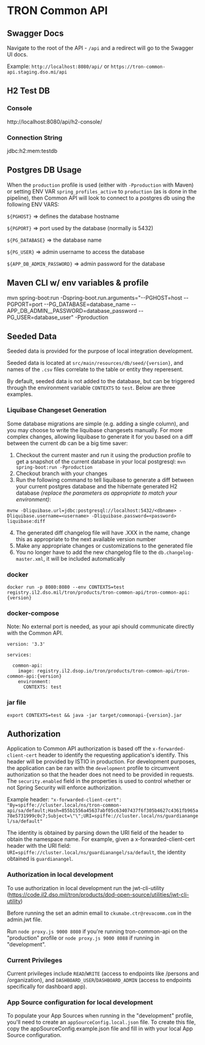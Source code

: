 
# TRON Common API

## Swagger Docs
Navigate to the root of the API - `/api` and a redirect will go to the Swagger UI docs.

Example:
`http://localhost:8080/api/` or `https://tron-common-api.staging.dso.mi/api`

## H2 Test DB

### Console
http://localhost:8080/api/h2-console/

### Connection String
jdbc:h2:mem:testdb

## Postgres DB Usage

When the `production` profile is used (either with `-Pproduction` with Maven) or setting ENV VAR `spring_profiles_active` to `production` (as is done in the pipeline), 
then Common API will look to connect to a postgres db using the following ENV VARS:

`${PGHOST}` => defines the database hostname

`${PGPORT}` => port used by the database (normally is 5432)

`${PG_DATABASE}` => the database name

`${PG_USER}` => admin username to access the database

`${APP_DB_ADMIN_PASSWORD}` => admin password for the database


## Maven CLI w/ env variables & profile
mvn spring-boot:run -Dspring-boot.run.arguments="--PGHOST=host --PGPORT=port --PG_DATABASE=database_name --APP_DB_ADMIN__PASSWORD=database_password --PG_USER=database_user" -Pproduction

## Seeded Data

Seeded data is provided for the purpose of local integration development.

Seeded data is located at `src/main/resources/db/seed/{version}`, and names of the `.csv` files correlate to the table or entity they reperesent.

By default, seeded data is not added to the database, but can be triggered through the environment variable `CONTEXTS` to `test`. Below are three examples.

### Liquibase Changeset Generation

Some database migrations are simple (e.g. adding a single column), and you may choose to write the liquibase changesets manually. For more complex changes, allowing liquibase to generate it for you based on a diff between the current db can be a big time saver:

1. Checkout the current master and run it using the production profile to get a snapshot of the current database in your local postgresql:
`mvn spring-boot:run -Pproduction`
2. Checkout branch with your changes
3. Run the following command to tell liquibase to generate a diff between your current postgres database and the hibernate generated H2 database *(replace the parameters as appropriate to match your environment)*:
```
mvnw -Dliquibase.url=jdbc:postgresql://localhost:5432/<dbname> -Dliquibase.username=<username> -Dliquibase.password=<password> liquibase:diff
```
4. The generated diff changelog file will have .XXX in the name, change this as appropriate to the next available version number
5. Make any appropriate changes or customizations to the generated file
6. You no longer have to add the new changelog file to the `db.changelog-master.xml`, it will be included automatically


### docker
`docker run -p 8080:8080 --env CONTEXTS=test registry.il2.dso.mil/tron/products/tron-common-api/tron-common-api:{version}`

### docker-compose
Note: No external port is needed, as your api should communicate directly with the Common API.
```
version: '3.3'

services:

  common-api:
    image: registry.il2.dsop.io/tron/products/tron-common-api/tron-common-api:{version}
    environment:
      CONTEXTS: test
```

### jar file
`export CONTEXTS=test && java -jar target/commonapi-{version}.jar`


## Authorization
Application to Common API authorization is based off the `x-forwarded-client-cert` header to identify the requesting application's identify. This header will be provided by ISTIO in production. For development purposes, the application can be ran with the `development` profile to circumvent authorization so that the header does not need to be provided in requests. The `security.enabled` field in the properties is used to control whether or not Spring Security will enforce authorization.

Example header: `"x-forwarded-client-cert": "By=spiffe://cluster.local/ns/tron-common-api/sa/default;Hash=855b1556a45637abf05c63407437f6f305b4627c4361fb965a78e5731999c0c7;Subject=\"\";URI=spiffe://cluster.local/ns/guardianangel/sa/default"`

The identity is obtained by parsing down the URI field of the header to obtain the namespace name. For example, given a x-forwarded-client-cert header with the URI field: `URI=spiffe://cluster.local/ns/guardianangel/sa/default`, the identity obtained is `guardianangel`.

### Authorization in local development
To use authorization in local development run the jwt-cli-utility (https://code.il2.dso.mil/tron/products/dod-open-source/utilities/jwt-cli-utility)

Before running the  set an admin email to `ckumabe.ctr@revacomm.com` in the admin.jwt file.

Run `node proxy.js 9000 8080` if you're running tron-common-api on the "production" profile or `node proxy.js 9000 8088` if running in "development".

### Current Privileges
Current privileges include `READ`/`WRITE` (access to endpoints like /persons and /organization), and `DASHBOARD_USER`/`DASHBOARD_ADMIN` (access to endpoints specifically for dashboard app).

### App Source configuration for local development
To populate your App Sources when running in the "development" profile, you'll need to create an `appSourceConfig.local.json` file. To create this file, copy the appSourceConfig.example.json file and fill in with your local App Source configuration.